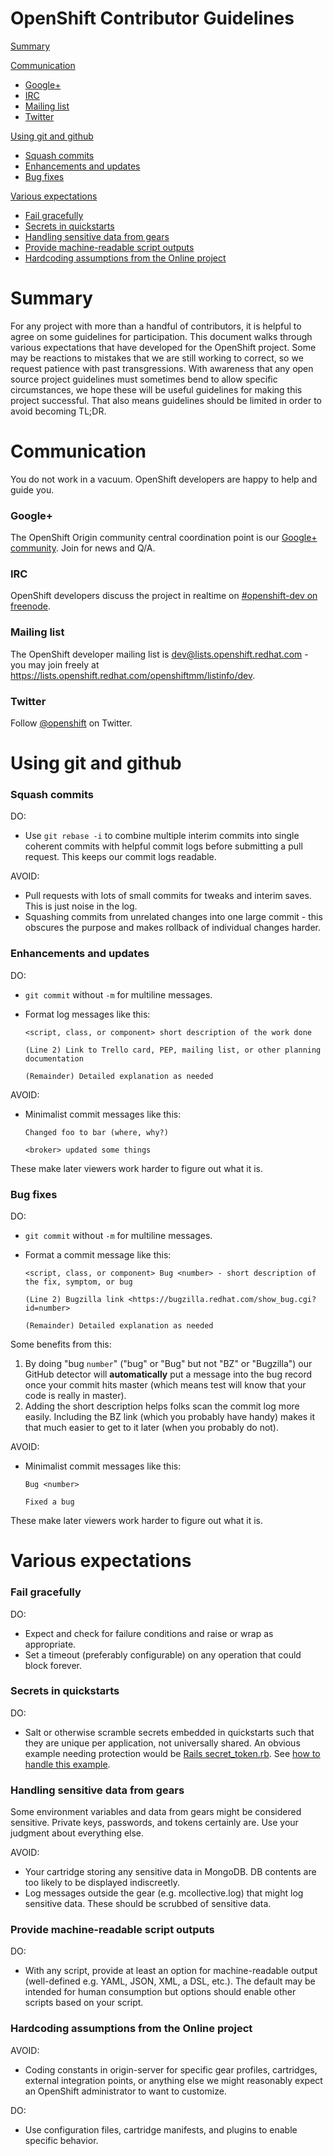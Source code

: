 OpenShift Contributor Guidelines
================================

[Summary](#summary)

[Communication](#communication)

* [Google+](#google)
* [IRC](#irc)
* [Mailing list](#mailing-list)
* [Twitter](#twitter)

[Using git and github](#using-git-and-github)

* [Squash commits](#squash-commits)
* [Enhancements and updates](#enhancements-and-updates)
* [Bug fixes](#bug-fixes)

[Various expectations](#various-expectations)

* [Fail gracefully](#fail-gracefully)
* [Secrets in quickstarts](#secrets-in-quickstarts)
* [Handling sensitive data from gears](#handling-sensitive-data-from-gears)
* [Provide machine-readable script outputs](#provide-machine-readable-script-outputs)
* [Hardcoding assumptions from the Online project](#hardcoding-assumptions-from-the-online-project)



Summary
=======

For any project with more than a handful of contributors, it is helpful to
agree on some guidelines for participation. This document walks through
various expectations that have developed for the OpenShift project. Some
may be reactions to mistakes that we are still working to correct, so
we request patience with past transgressions. With awareness that any
open source project guidelines must sometimes bend to allow specific
circumstances, we hope these will be useful guidelines for making this
project successful. That also means guidelines should be limited in order
to avoid becoming TL;DR.


Communication
=============

You do not work in a vacuum. OpenShift developers are happy to help and guide you.

### Google+ ###

The OpenShift Origin community central coordination point is our
[Google+ community](https://plus.google.com/communities/114361859072744017486). Join for news and Q/A.

### IRC ###

OpenShift developers discuss the project in realtime on [#openshift-dev on freenode](http://webchat.freenode.net/?randomnick=1&channels=openshift-dev&uio=d4).

### Mailing list ###

The OpenShift developer mailing list is <dev@lists.openshift.redhat.com> - you may join freely at
<https://lists.openshift.redhat.com/openshiftmm/listinfo/dev>.

### Twitter ###

Follow [@openshift](https://twitter.com/openshift) on Twitter.


Using git and github
====================

### Squash commits ###

DO:

* Use `git rebase -i` to combine multiple interim commits into single
coherent commits with helpful commit logs before submitting a pull
request. This keeps our commit logs readable.

AVOID:

* Pull requests with lots of small commits for tweaks and interim
saves. This is just noise in the log.
* Squashing commits from unrelated changes into one large commit -
this obscures the purpose and makes rollback of individual changes harder.

### Enhancements and updates ###

DO:

* `git commit` without `-m` for multiline messages.
* Format log messages like this:

    `<script, class, or component> short description of the work done`

    `(Line 2) Link to Trello card, PEP, mailing list, or other planning documentation`

    `(Remainder) Detailed explanation as needed`

AVOID:

* Minimalist commit messages like this:

    `Changed foo to bar (where, why?)`

    `<broker> updated some things`

These make later viewers work harder to figure out what it is.


### Bug fixes ###

DO:

* `git commit` without `-m` for multiline messages.
* Format a commit message like this:

    `<script, class, or component> Bug <number> - short description of the fix, symptom, or bug`

    `(Line 2) Bugzilla link <https://bugzilla.redhat.com/show_bug.cgi?id=number>`

    `(Remainder) Detailed explanation as needed`

Some benefits from this:

1. By doing "bug `number`" ("bug" or "Bug" but not "BZ" or "Bugzilla")
our GitHub detector will **automatically** put a message into the bug
record once your commit hits master (which means test will know that
your code is really in master).
2. Adding the short description helps folks scan the commit log more
easily. Including the BZ link (which you probably have handy) makes it
that much easier to get to it later (when you probably do not).

AVOID:

* Minimalist commit messages like this:

    `Bug <number>`

    `Fixed a bug`

These make later viewers work harder to figure out what it is.


Various expectations
====================

### Fail gracefully ###

DO:

* Expect and check for failure conditions and raise or wrap as appropriate.
* Set a timeout (preferably configurable) on any operation that could block forever.

### Secrets in quickstarts ###

DO:

* Salt or otherwise scramble secrets embedded in
quickstarts such that they are unique per application, not
universally shared. An obvious example needing protection would be [Rails
secret_token.rb](http://www.phenoelit.org/blog/archives/2012/12/21/let_me_github_that_for_you/index.html).
See [how to handle this
example](https://github.com/openshift/rails-example#security).

### Handling sensitive data from gears ###

Some environment variables and data from gears might be considered sensitive. Private keys, passwords, and tokens certainly are. Use your judgment about everything else.

AVOID:

* Your cartridge storing any sensitive data in MongoDB. DB contents are too likely to be displayed indiscreetly.
* Log messages outside the gear (e.g. mcollective.log) that might log sensitive data. These should be scrubbed of sensitive data.

### Provide machine-readable script outputs ###

DO:

* With any script, provide at least an option for machine-readable output (well-defined e.g. YAML, JSON, XML, a DSL, etc.). The default may be intended for human consumption but options should enable other scripts based on your script.

### Hardcoding assumptions from the Online project ###

AVOID:

* Coding constants in origin-server for specific gear profiles,
cartridges, external integration points, or anything else we might
reasonably expect an OpenShift administrator to want to customize.

DO:

* Use configuration files, cartridge manifests, and plugins to enable specific behavior.

